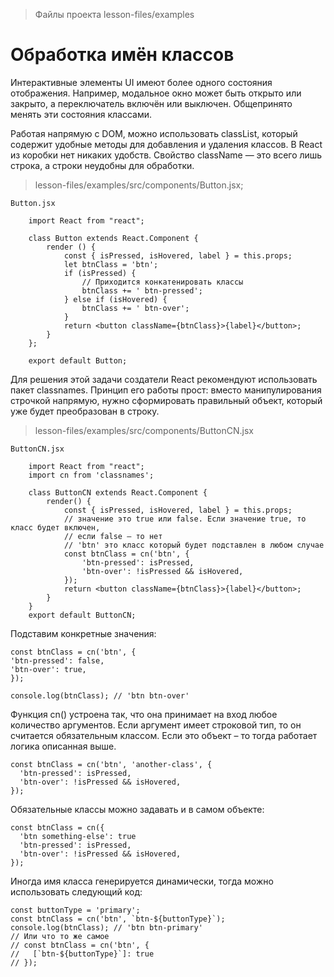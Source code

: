 > Файлы проекта lesson-files/examples

# Обработка имён классов

Интерактивные элементы UI имеют более одного состояния отображения. Например, модальное 
окно может быть открыто или закрыто, а переключатель включён или выключен. Общепринято менять
эти состояния классами.

Работая напрямую с DOM, можно использовать classList, который содержит удобные методы для 
добавления и удаления классов. В React из коробки нет никаких удобств. Свойство className — 
это всего лишь строка, а строки неудобны для обработки.

> lesson-files/examples/src/components/Button.jsx;

```
Button.jsx

    import React from "react";
    
    class Button extends React.Component {
        render () {
            const { isPressed, isHovered, label } = this.props;
            let btnClass = 'btn';
            if (isPressed) {
                // Приходится конкатенировать классы
                btnClass += ' btn-pressed';
            } else if (isHovered) {
                btnClass += ' btn-over';
            }
            return <button className={btnClass}>{label}</button>;
        }
    };
    
    export default Button;
```

Для решения этой задачи создатели React рекомендуют использовать пакет classnames. Принцип
его работы прост: вместо манипулирования строчкой напрямую, нужно сформировать правильный 
объект, который уже будет преобразован в строку.

> lesson-files/examples/src/components/ButtonCN.jsx

```
ButtonCN.jsx

    import React from "react";
    import cn from 'classnames';
    
    class ButtonCN extends React.Component {
        render() {
            const { isPressed, isHovered, label } = this.props;
            // значение это true или false. Если значение true, то класс будет включен,
            // если false – то нет
            // 'btn' это класс который будет подставлен в любом случае
            const btnClass = cn('btn', {
                'btn-pressed': isPressed,
                'btn-over': !isPressed && isHovered,
            });
            return <button className={btnClass}>{label}</button>;
        }
    }
    export default ButtonCN;
```

Подставим конкретные значения:

```
const btnClass = cn('btn', {
'btn-pressed': false,
'btn-over': true,
});

console.log(btnClass); // 'btn btn-over'
```


Функция cn() устроена так, что она принимает на вход любое количество аргументов. Если 
аргумент имеет строковой тип, то он считается обязательным классом. Если это объект – то 
тогда работает логика описанная выше.

```
const btnClass = cn('btn', 'another-class', {
  'btn-pressed': isPressed,
  'btn-over': !isPressed && isHovered,
});
```

Обязательные классы можно задавать и в самом объекте:

```
const btnClass = cn({
  'btn something-else': true
  'btn-pressed': isPressed,
  'btn-over': !isPressed && isHovered,
});
```

Иногда имя класса генерируется динамически, тогда можно использовать следующий код:

```
const buttonType = 'primary';
const btnClass = cn('btn', `btn-${buttonType}`);
console.log(btnClass); // 'btn btn-primary'
// Или что то же самое
// const btnClass = cn('btn', {
//   [`btn-${buttonType}`]: true
// });
```
